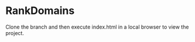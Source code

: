 ﻿# RankDomains


Clone the branch and then execute index.html in a local browser to view the project.

